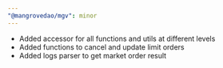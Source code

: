 ```yaml
---
"@mangrovedao/mgv": minor
---
```


- Added accessor for all functions and utils at different levels
- Added functions to cancel and update limit orders
- Added logs parser to get market order result
